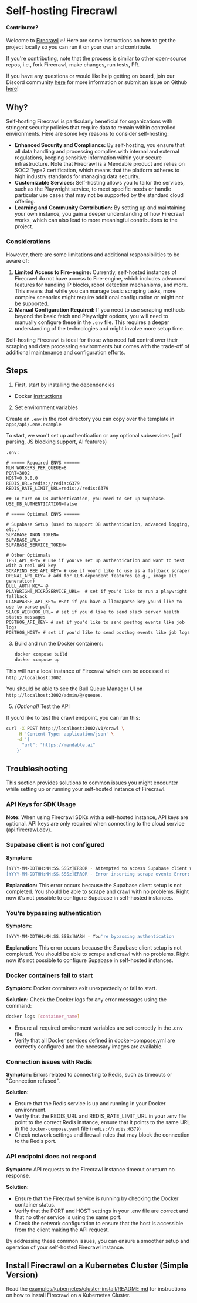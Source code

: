 # Self-hosting Firecrawl

#### Contributor?

Welcome to [Firecrawl](https://firecrawl.dev) 🔥! Here are some instructions on how to get the project locally so you can run it on your own and contribute.

If you're contributing, note that the process is similar to other open-source repos, i.e., fork Firecrawl, make changes, run tests, PR.

If you have any questions or would like help getting on board, join our Discord community [here](https://discord.gg/gSmWdAkdwd) for more information or submit an issue on Github [here](https://github.com/mendableai/firecrawl/issues/new/choose)!

## Why?

Self-hosting Firecrawl is particularly beneficial for organizations with stringent security policies that require data to remain within controlled environments. Here are some key reasons to consider self-hosting:

- **Enhanced Security and Compliance:** By self-hosting, you ensure that all data handling and processing complies with internal and external regulations, keeping sensitive information within your secure infrastructure. Note that Firecrawl is a Mendable product and relies on SOC2 Type2 certification, which means that the platform adheres to high industry standards for managing data security.
- **Customizable Services:** Self-hosting allows you to tailor the services, such as the Playwright service, to meet specific needs or handle particular use cases that may not be supported by the standard cloud offering.
- **Learning and Community Contribution:** By setting up and maintaining your own instance, you gain a deeper understanding of how Firecrawl works, which can also lead to more meaningful contributions to the project.

### Considerations

However, there are some limitations and additional responsibilities to be aware of:

1. **Limited Access to Fire-engine:** Currently, self-hosted instances of Firecrawl do not have access to Fire-engine, which includes advanced features for handling IP blocks, robot detection mechanisms, and more. This means that while you can manage basic scraping tasks, more complex scenarios might require additional configuration or might not be supported.
2. **Manual Configuration Required:** If you need to use scraping methods beyond the basic fetch and Playwright options, you will need to manually configure these in the `.env` file. This requires a deeper understanding of the technologies and might involve more setup time.

Self-hosting Firecrawl is ideal for those who need full control over their scraping and data processing environments but comes with the trade-off of additional maintenance and configuration efforts.

## Steps

1. First, start by installing the dependencies

- Docker [instructions](https://docs.docker.com/get-docker/)


2. Set environment variables

Create an `.env` in the root directory you can copy over the template in `apps/api/.env.example`

To start, we won't set up authentication or any optional subservices (pdf parsing, JS blocking support, AI features)

`.env:`
```
# ===== Required ENVS ======
NUM_WORKERS_PER_QUEUE=8
PORT=3002
HOST=0.0.0.0
REDIS_URL=redis://redis:6379
REDIS_RATE_LIMIT_URL=redis://redis:6379

## To turn on DB authentication, you need to set up Supabase.
USE_DB_AUTHENTICATION=false

# ===== Optional ENVS ======

# Supabase Setup (used to support DB authentication, advanced logging, etc.)
SUPABASE_ANON_TOKEN=
SUPABASE_URL=
SUPABASE_SERVICE_TOKEN=

# Other Optionals
TEST_API_KEY= # use if you've set up authentication and want to test with a real API key
SCRAPING_BEE_API_KEY= # use if you'd like to use as a fallback scraper
OPENAI_API_KEY= # add for LLM-dependent features (e.g., image alt generation)
BULL_AUTH_KEY= @
PLAYWRIGHT_MICROSERVICE_URL=  # set if you'd like to run a playwright fallback
LLAMAPARSE_API_KEY= #Set if you have a llamaparse key you'd like to use to parse pdfs
SLACK_WEBHOOK_URL= # set if you'd like to send slack server health status messages
POSTHOG_API_KEY= # set if you'd like to send posthog events like job logs
POSTHOG_HOST= # set if you'd like to send posthog events like job logs
```

3.  Build and run the Docker containers:
    
    ```bash
    docker compose build
    docker compose up
    ```

This will run a local instance of Firecrawl which can be accessed at `http://localhost:3002`.

You should be able to see the Bull Queue Manager UI on `http://localhost:3002/admin/@/queues`.

5. *(Optional)* Test the API

If you’d like to test the crawl endpoint, you can run this:

  ```bash
  curl -X POST http://localhost:3002/v1/crawl \
      -H 'Content-Type: application/json' \
      -d '{
        "url": "https://mendable.ai"
      }'
  ```   

## Troubleshooting

This section provides solutions to common issues you might encounter while setting up or running your self-hosted instance of Firecrawl.

### API Keys for SDK Usage

**Note:** When using Firecrawl SDKs with a self-hosted instance, API keys are optional. API keys are only required when connecting to the cloud service (api.firecrawl.dev).

### Supabase client is not configured

**Symptom:**
```bash
[YYYY-MM-DDTHH:MM:SS.SSSz]ERROR - Attempted to access Supabase client when it's not configured.
[YYYY-MM-DDTHH:MM:SS.SSSz]ERROR - Error inserting scrape event: Error: Supabase client is not configured.
```

**Explanation:**
This error occurs because the Supabase client setup is not completed. You should be able to scrape and crawl with no problems. Right now it's not possible to configure Supabase in self-hosted instances.

### You're bypassing authentication

**Symptom:**
```bash
[YYYY-MM-DDTHH:MM:SS.SSSz]WARN - You're bypassing authentication
```

**Explanation:**
This error occurs because the Supabase client setup is not completed. You should be able to scrape and crawl with no problems. Right now it's not possible to configure Supabase in self-hosted instances.

### Docker containers fail to start

**Symptom:**
Docker containers exit unexpectedly or fail to start.

**Solution:**
Check the Docker logs for any error messages using the command:
```bash
docker logs [container_name]
```

- Ensure all required environment variables are set correctly in the .env file.
- Verify that all Docker services defined in docker-compose.yml are correctly configured and the necessary images are available.

### Connection issues with Redis

**Symptom:**
Errors related to connecting to Redis, such as timeouts or "Connection refused".

**Solution:**
- Ensure that the Redis service is up and running in your Docker environment.
- Verify that the REDIS_URL and REDIS_RATE_LIMIT_URL in your .env file point to the correct Redis instance, ensure that it points to the same URL in the `docker-compose.yaml` file (`redis://redis:6379`)
- Check network settings and firewall rules that may block the connection to the Redis port.

### API endpoint does not respond

**Symptom:**
API requests to the Firecrawl instance timeout or return no response.

**Solution:**
- Ensure that the Firecrawl service is running by checking the Docker container status.
- Verify that the PORT and HOST settings in your .env file are correct and that no other service is using the same port.
- Check the network configuration to ensure that the host is accessible from the client making the API request.

By addressing these common issues, you can ensure a smoother setup and operation of your self-hosted Firecrawl instance.

## Install Firecrawl on a Kubernetes Cluster (Simple Version)

Read the [examples/kubernetes/cluster-install/README.md](https://github.com/mendableai/firecrawl/blob/main/examples/kubernetes/cluster-install/README.md) for instructions on how to install Firecrawl on a Kubernetes Cluster.
